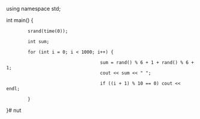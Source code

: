 
using namespace std;

int main() {

            srand(time(0));

            int sum;

            for (int i = 0; i < 1000; i++) {

                                       sum = rand() % 6 + 1 + rand() % 6 + 1; 
                                       cout << sum << " ";

                                       if ((i + 1) % 10 == 0) cout << endl;

            }

}#   n u t  
 